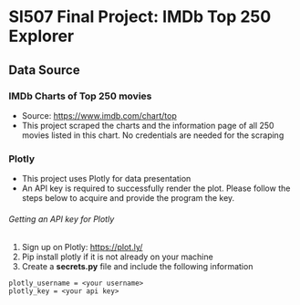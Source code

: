 # SI507 Final Project: IMDb Top 250 Explorer

## Data Source
### IMDb Charts of Top 250 movies
- Source: https://www.imdb.com/chart/top
- This project scraped the charts and the information page of all 250 movies listed in this chart. No credentials are needed for the scraping

### Plotly
- This project uses Plotly for data presentation
- An API key is required to successfully render the plot. Please follow the steps below to acquire and provide the program the key.
###### Getting an API key for Plotly
1. Sign up on Plotly: https://plot.ly/
2. Pip install plotly if it is not already on your machine
3. Create a **secrets.py** file and include the following information
```
plotly_username = <your username>
plotly_key = <your api key>
```

